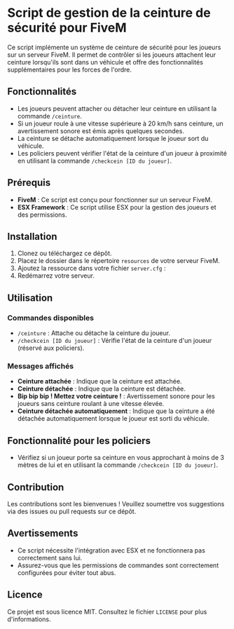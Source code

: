 # Script de gestion de la ceinture de sécurité pour FiveM

Ce script implémente un système de ceinture de sécurité pour les joueurs sur un serveur FiveM. Il permet de contrôler si les joueurs attachent leur ceinture lorsqu'ils sont dans un véhicule et offre des fonctionnalités supplémentaires pour les forces de l'ordre.

## Fonctionnalités

- Les joueurs peuvent attacher ou détacher leur ceinture en utilisant la commande `/ceinture`.
- Si un joueur roule à une vitesse supérieure à 20 km/h sans ceinture, un avertissement sonore est émis après quelques secondes.
- La ceinture se détache automatiquement lorsque le joueur sort du véhicule.
- Les policiers peuvent vérifier l'état de la ceinture d'un joueur à proximité en utilisant la commande `/checkcein [ID du joueur]`.

## Prérequis

- **FiveM** : Ce script est conçu pour fonctionner sur un serveur FiveM.
- **ESX Framework** : Ce script utilise ESX pour la gestion des joueurs et des permissions.

## Installation

1. Clonez ou téléchargez ce dépôt.
2. Placez le dossier dans le répertoire `resources` de votre serveur FiveM.
3. Ajoutez la ressource dans votre fichier `server.cfg` :
4. Redémarrez votre serveur.

## Utilisation

### Commandes disponibles

- `/ceinture` : Attache ou détache la ceinture du joueur.
- `/checkcein [ID du joueur]` : Vérifie l'état de la ceinture d'un joueur (réservé aux policiers).

### Messages affichés

- **Ceinture attachée** : Indique que la ceinture est attachée.
- **Ceinture détachée** : Indique que la ceinture est détachée.
- **Bip bip bip ! Mettez votre ceinture !** : Avertissement sonore pour les joueurs sans ceinture roulant à une vitesse élevée.
- **Ceinture détachée automatiquement** : Indique que la ceinture a été détachée automatiquement lorsque le joueur est sorti du véhicule.

## Fonctionnalité pour les policiers

- Vérifiez si un joueur porte sa ceinture en vous approchant à moins de 3 mètres de lui et en utilisant la commande `/checkcein [ID du joueur]`.

## Contribution

Les contributions sont les bienvenues ! Veuillez soumettre vos suggestions via des issues ou pull requests sur ce dépôt.

## Avertissements

- Ce script nécessite l'intégration avec ESX et ne fonctionnera pas correctement sans lui.
- Assurez-vous que les permissions de commandes sont correctement configurées pour éviter tout abus.

## Licence

Ce projet est sous licence MIT. Consultez le fichier `LICENSE` pour plus d'informations.
